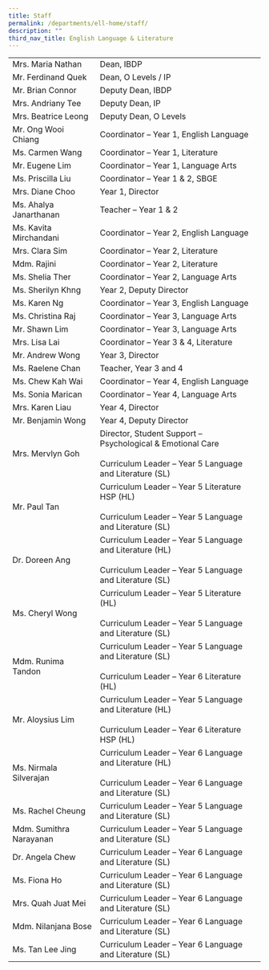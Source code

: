 ```yaml
---
title: Staff
permalink: /departments/ell-home/staff/
description: ""
third_nav_title: English Language & Literature
---
```


|                         |                                                                                                                           |
|-------------------------|---------------------------------------------------------------------------------------------------------------------------|
| Mrs. Maria Nathan       | Dean, IBDP                                                                                                                |
| Mr. Ferdinand Quek      | Dean, O Levels / IP                                                                                                       |
| Mr. Brian Connor        | Deputy Dean, IBDP                                                                                                         |
| Mrs. Andriany Tee       | Deputy Dean, IP                                                                                                           |
| Mrs. Beatrice Leong     | Deputy Dean, O Levels                                                                                                     |
| Mr. Ong Wooi Chiang     | Coordinator – Year 1, English Language                                                                                    |
| Ms. Carmen Wang         | Coordinator – Year 1, Literature                                                                                          |
| Mr. Eugene Lim          | Coordinator – Year 1, Language Arts                                                                                       |
| Ms. Priscilla Liu       | Coordinator – Year 1 & 2, SBGE                                                                                            |
| Mrs. Diane Choo         | Year 1, Director                                                                                                          |
| Ms. Ahalya Janarthanan  | Teacher – Year 1 & 2                                                                                                      |
| Ms. Kavita Mirchandani  | Coordinator – Year 2, English Language                                                                                    |
| Mrs. Clara Sim          | Coordinator – Year 2, Literature                                                                                          |
| Mdm. Rajini             | Coordinator – Year 2, Literature                                                                                          |
| Ms. Shelia Ther         | Coordinator – Year 2, Language Arts                                                                                       |
| Ms. Sherilyn Khng       | Year 2, Deputy Director                                                                                                   |
| Ms. Karen Ng            | Coordinator – Year 3, English Language                                                                                    |
| Ms. Christina Raj       | Coordinator – Year 3, Language Arts                                                                                       |
| Mr. Shawn Lim           | Coordinator – Year 3, Language Arts                                                                                       |
| Mrs. Lisa Lai           | Coordinator – Year 3 & 4, Literature                                                                                      |
| Mr. Andrew Wong         | Year 3, Director                                                                                                          |
| Ms. Raelene Chan        | Teacher, Year 3 and 4                                                                                                     |
| Ms. Chew Kah Wai        | Coordinator – Year 4, English Language                                                                                    |
| Ms. Sonia Marican       | Coordinator – Year 4, Language Arts                                                                                       |
| Mrs. Karen Liau         | Year 4, Director                                                                                                          |
| Mr. Benjamin Wong       | Year 4, Deputy Director                                                                                                   |
| Mrs. Mervlyn Goh        | Director, Student Support – Psychological & Emotional Care<br><br>Curriculum Leader – Year 5 Language and Literature (SL) |
| Mr. Paul Tan            | Curriculum Leader – Year 5 Literature HSP (HL)<br><br>Curriculum Leader – Year 5 Language and Literature (SL)             |
| Dr. Doreen Ang          | Curriculum Leader – Year 5 Language and Literature (HL)<br><br>Curriculum Leader – Year 5 Language and Literature (SL)    |
| Ms. Cheryl Wong         | Curriculum Leader – Year 5 Literature (HL)<br><br>Curriculum Leader – Year 5 Language and Literature (SL)                 |
| Mdm. Runima Tandon      | Curriculum Leader – Year 5 Language and Literature (SL)<br><br>Curriculum Leader – Year 6 Literature (HL)                 |
| Mr. Aloysius Lim        | Curriculum Leader – Year 5 Language and Literature (HL)<br><br>Curriculum Leader – Year 6 Literature HSP (HL)             |
| Ms. Nirmala Silverajan  | Curriculum Leader – Year 6 Language and Literature (HL)<br><br>Curriculum Leader – Year 6 Language and Literature (SL)    |
| Ms. Rachel Cheung       | Curriculum Leader – Year 5 Language and Literature (SL)                                                                   |
| Mdm. Sumithra Narayanan | Curriculum Leader – Year 5 Language and Literature (SL)                                                                   |
| Dr. Angela Chew         | Curriculum Leader – Year 6 Language and Literature (SL)                                                                   |
| Ms. Fiona Ho            | Curriculum Leader – Year 6 Language and Literature (SL)                                                                   |
| Mrs. Quah Juat Mei      | Curriculum Leader – Year 6 Language and Literature (SL)                                                                   |
| Mdm. Nilanjana Bose     | Curriculum Leader – Year 6 Language and Literature (SL)                                                                   |
| Ms. Tan Lee Jing        | Curriculum Leader – Year 6 Language and Literature (SL)                                                                   |